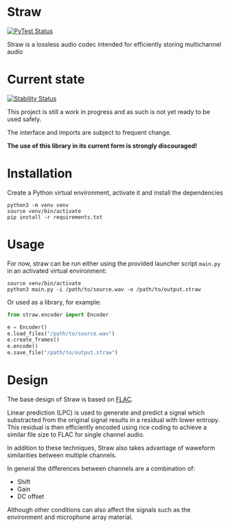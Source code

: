 # Straw

[![PyTest Status](https://github.com/KLZ-0/straw/workflows/PyTest/badge.svg)](https://github.com/KLZ-0/straw/actions/)

Straw is a lossless audio codec intended for efficiently storing multichannel audio

# Current state

[![Stability Status](https://img.shields.io/badge/Stability-marginal-red.svg)](https://github.com/KLZ-0/straw/tree/dev)

This project is still a work in progress and as such is not yet ready to be used safely.

The interface and imports are subject to frequent change.

**The use of this library in its current form is strongly discouraged!**

# Installation

Create a Python virtual environment, activate it and install the dependencies

```shell
python3 -m venv venv
source venv/bin/activate
pip install -r requirements.txt
```

# Usage

For now, straw can be run either using the provided launcher script `main.py` in an activated virtual environment:

```shell
source venv/bin/activate
python3 main.py -i /path/to/source.wav -o /path/to/output.straw
```

Or used as a library, for example:

```python
from straw.encoder import Encoder

e = Encoder()
e.load_files("/path/to/source.wav")
e.create_frames()
e.encode()
e.save_file("/path/to/output.straw")
```

# Design

The base design of Straw is based on [FLAC](https://xiph.org/flac).

Linear prediction (LPC) is used to generate and predict a signal which substracted from the original signal results in a
residual with lower entropy. This residual is then efficiently encoded using rice coding to achieve a similar file size
to FLAC for single channel audio.

In addition to these techniques, Straw also takes advantage of waweform similarities between multiple channels.

In general the differences between channels are a combination of:

- Shift
- Gain
- DC offset

Although other conditions can also affect the signals such as the environment and microphone array material.
